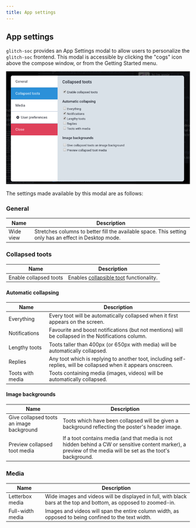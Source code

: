 ```yaml
---
title: App settings
---
```


##  App settings  ##

`glitch-soc` provides an App Settings modal to allow users to personalize the `glitch-soc` frontend.
This modal is accessible by clicking the "cogs" icon above the compose window, or from the Getting Started menu.

![modal](modal.png)

The settings made available by this modal are as follows:

###  General

| Name | Description |
| ---- | ----------- |
| Wide view | Stretches columns to better fill the available space. This setting only has an effect in Desktop mode. |

###  Collapsed toots

| Name | Description |
| ---- | ----------- |
| Enable collapsed toots | Enables [collapsible toot](../collapsible-toots/) functionality. |

####  Automatic collapsing

| Name | Description |
| ---- | ----------- |
| Everything | Every toot will be automatically collapsed when it first appears on the screen. |
| Notifications | Favourite and boost notifications (but not mentions) will be collapsed in the Notifications column. |
| Lengthy toots | Toots taller than 400px (or 650px with media) will be automatically collapsed. |
| Replies | Any toot which is replying to another toot, including self-replies, will be collapsed when it appears onscreen. |
| Toots with media | Toots containing media (images, videos) will be automatically collapsed. |

####  Image backgrounds

| Name | Description |
| ---- | ----------- |
| Give collapsed toots an image background | Toots which have been collapsed will be given a background reflecting the poster's header image. |
| Preview collapsed toot media | If a toot contains media (and that media is not hidden behind a CW or sensitive content marker), a preview of the media will be set as the toot's background. |

###  Media


| Name | Description |
| ---- | ----------- |
| Letterbox media | Wide images and videos will be displayed in full, with black bars at the top and bottom, as opposed to zoomed-in. |
| Full-width media | Images and videos will span the entire column width, as opposed to being confined to the text width. |
